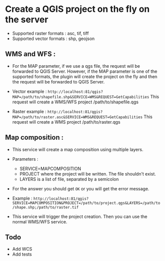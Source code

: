 # Create a QGIS project on the fly on the server

* Supported raster formats : asc, tif, tiff
* Supported vector formats : shp, geojson

## WMS and WFS :
* For the MAP parameter, if we use a qgs file, the request will be forwarded to QGIS Server. However, if the MAP parameter is one of the supported formats, the plugin will create the project on the fly and then the request will be forwarded to QGIS Server.

* Vector example :
`http://localhost:81/qgis?MAP=/path/to/shapefile.shp&SERVICE=WMS&REQUEST=GetCapabilities`
This request will create a WMS/WFS project /path/to/shapefile.qgs

* Raster example :
`http://localhost:81/qgis?MAP=/path/to/raster.asc&SERVICE=WMS&REQUEST=GetCapabilities`
This request will create a WMS project /path/to/raster.qgs

## Map composition :
* This service will create a map composition using multiple layers.
* Parameters : 
  * SERVICE=MAPCOMPOSITION
  * PROJECT where the project will be written. The file shouldn't exist.
  * LAYERS is a list of file, separated by a semicolon
* For the answer you should get `OK` or you will get the error message.

* Example :
`http://localhost:81/qgis?SERVICE=MAPCOMPOSITION&PROJECT=/path/to/project.qgs&LAYERS=/path/to/shape.shp;/path/to/raster.tif`

* This service will trigger the project creation. Then you can use the normal WMS/WFS service.

## Todo
* Add WCS
* Add tests